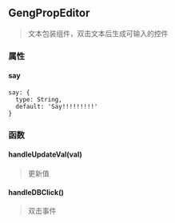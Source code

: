## GengPropEditor

> 文本包装组件，双击文本后生成可输入的控件

### 属性


#### say

> 

```shell
say: {
  type: String,
  default: 'Say!!!!!!!!!'
}
```


### 函数


#### handleUpdateVal(val) 

> 更新值 


#### handleDBClick() 

> 双击事件 


